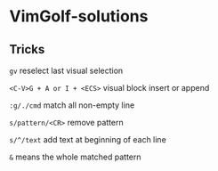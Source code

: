# VimGolf-solutions

## Tricks

`gv` reselect last visual selection

`<C-V>G + A or I + <ECS>` visual block insert or append

`:g/./cmd` match all non-empty line

`s/pattern/<CR>` remove pattern

`s/^/text` add text at beginning of each line

`&` means the whole matched pattern
